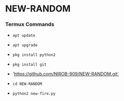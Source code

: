 # NEW-RANDOM
### Termux Commands


* `apt update`

* `apt upgrade`

* `pkg install python2`

* `pkg install git`

* 'https://github.com/NIROB-909/NEW-RANDOM.git`

* `cd NEW-RANDOM`

* `python2 new-fire.py`
